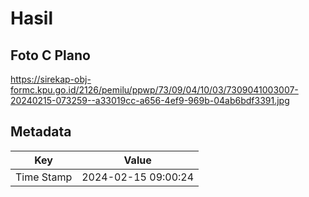 # Hasil

## Foto C Plano

https://sirekap-obj-formc.kpu.go.id/2126/pemilu/ppwp/73/09/04/10/03/7309041003007-20240215-073259--a33019cc-a656-4ef9-969b-04ab6bdf3391.jpg


## Metadata

| Key        | Value               |
| ---------- | ------------------- |
| Time Stamp | 2024-02-15 09:00:24 |



